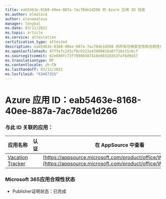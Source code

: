 ```yaml
---
title: eab5463e-8168-40ee-887a-7ac78de1d266 的 Azure 应用 ID 信息
ms.author: elmalova
author: elenamalova
manager: tonybal
ms.date: 03/11/2022
ms.topic: article
ms.service: attestation
certification_type: attested
description: eab5463e-8168-40ee-887a-7ac78de1d266 的所有可用安全性和合规性信息。
ms.openlocfilehash: 47ffefc2d1cf8c0322e43809818a67716e15c6cf
ms.sourcegitcommit: 62e60dfc73f78900307418e60318353faf8d9a57
ms.translationtype: MT
ms.contentlocale: zh-CN
ms.lasthandoff: 03/12/2022
ms.locfileid: "63457315"
---
```

# <a name="azure-app-id-eab5463e-8168-40ee-887a-7ac78de1d266"></a>Azure 应用 ID：eab5463e-8168-40ee-887a-7ac78de1d266


### <a name="apps-associated-with-this-id"></a>与此 ID 关联的应用：
| **应用名称** | **认证** | **在 AppSource 中查看** |
|--------------|---------------|-----------------------|
| [Vacation Tracker](../forward/WA200002167) |  | [https://appsource.microsoft.com/product/office/WA200002167](https://appsource.microsoft.com/product/office/WA200002167) |

### <a name="microsoft-365-app-compliance-status"></a>Microsoft 365应用合规性状态
- Publisher证明状态：已完成
